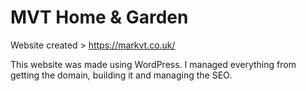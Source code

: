 # MVT Home & Garden

Website created > https://markvt.co.uk/

This website was made using WordPress. I managed everything from getting the domain, building it and managing the SEO.
